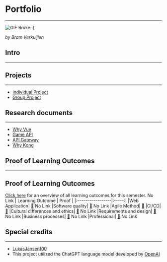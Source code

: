 # Portfolio
***

![GIF Broke :(](https://thumbs.gfycat.com/SevereEvilDeer-max-1mb.gif)

*by Bram Verkuijlen*

## Intro
***


## Projects
***
- [Individual Project](https://github.com/Phantom-works)
- [Group Project](https://github.com/Null-Not-Found)

## Research documents
***
- [Why Vue](https://github.com/BramVerkuijlen/Portfolio-S3/blob/main/Research/Why%20Vue.md)
- [Game API](https://github.com/BramVerkuijlen/Portfolio-S3/blob/main/Research/Game%20API.md)
- [API Gateway](https://github.com/BramVerkuijlen/Portfolio-S3/blob/main/Research/API%20Gateway.md)
- [Why Kong](https://github.com/BramVerkuijlen/Portfolio-S3/blob/main/Research/Why%20Kong.md)

## Proof of Learning Outcomes
***
## Proof of Learning Outcomes
[Click here]() for an overview of all learning outcomes for this semester. No Link
| Learning Outcome | Proof |
|:-----------------|:-----:|
|Web Application| [🔗]() No Link
|Software quality| [🔗]() No Link
|Agile Method| [🔗](https://github.com/BramVerkuijlen/Portfolio-S3/blob/main/ProofLearningOutcomes/Agile.md)
|CI/CD| [🔗](https://github.com/BramVerkuijlen/Portfolio-S3/blob/main/ProofLearningOutcomes/CI-CD.md)
|Cultural differences and ethics| [🔗]() No Link
|Requirements and design| [🔗]() No Link
|Business processes| [🔗]() No Link
|Professional| [🔗]() No Link

## Special credits
***
- [LukasJansen100](https://github.com/LukasJansen100/Portfolio-S3)
- This project utilized the ChatGPT language model developed by [OpenAI](https://openai.com/)



